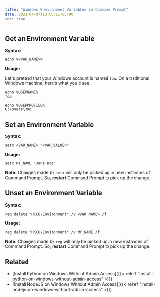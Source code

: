 ```yaml
---
title: "Windows Environment Variables in Command Prompt"
date: 2021-04-07T13:00:11-05:00
toc: true
---
```


## Get an Environment Variable

**Syntax:**

```
echo %<VAR_NAME>%
```

**Usage:**

Let's pretend that your Windows account is named `foo`. On a traditional Windows machine, here's what you'd see:

```
echo %USERNAME%
foo
```

```
echo %USERPROFILE%
C:\Users\foo
```

## Set an Environment Variable

**Syntax:**

```
setx <VAR_NAME> "<VAR_VALUE>"
```

**Usage:**

```
setx MY_NAME "Jane Doe"
```

**Note:** Changes made by `setx` will only be picked up in new instances of Command Prompt. So, **restart** Command Prompt to pick up the change.

## Unset an Environment Variable

**Syntax:**

```
reg delete "HKCU\Environment" /v <VAR_NAME> /f
```

**Usage:**

```
reg delete "HKCU\Environment" /v MY_NAME /f
```

**Note:** Changes made by `reg` will only be picked up in new instances of Command Prompt. So, **restart** Command Prompt to pick up the change.

## Related

- [Install Python on Windows Without Admin Access]({{< relref "install-python-on-windows-without-admin-access" >}})
- [Install NodeJS on Windows Without Admin Access]({{< relref "install-nodejs-on-windows-without-admin-access" >}})
